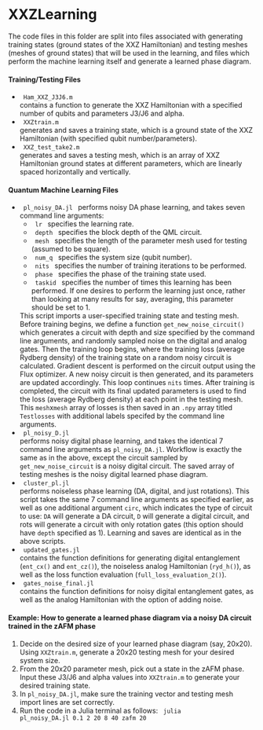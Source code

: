 # XXZLearning

The code files in this folder are split into files associated with generating training states (ground states of the XXZ Hamiltonian) and testing meshes (meshes of ground
states) that will be used in the learning, and files which perform the machine learning itself and generate a learned phase diagram.

#### Training/Testing Files 
<ul>
  <li> <code> Ham_XXZ_J3J6.m </code>  </li> contains a function to generate the XXZ Hamiltonian with a specified number of qubits and parameters J3/J6 and alpha.
  <li> <code> XXZtrain.m  </code> </li> generates and saves a training state, which is a ground state of the XXZ Hamiltonian (with specified qubit number/parameters).
  <li> <code> XXZ_test_take2.m  </code> </li> generates and saves a testing mesh, which is an array of XXZ Hamiltonian ground states at different parameters, which
  are linearly spaced horizontally and vertically.
</ul>

#### Quantum Machine Learning Files
<ul>
  <li> <code> pl_noisy_DA.jl </code> performs noisy DA phase learning, and takes seven command line arguments:
  <ul>
    <li><code> lr </code> specifies the learning rate.</li>
    <li><code> depth </code> specifies the block depth of the QML circuit.</li>
    <li><code> mesh </code> specifies the length of the parameter mesh used for testing (assumed to be square).</li>
    <li><code> num_q </code> specifies the system size (qubit number).</li>
    <li><code> nits </code> specifies the number of training iterations to be performed.</li>
    <li><code> phase </code> specifies the phase of the training state used.</li>
    <li><code> taskid </code> specifies the number of times this learning has been performed. If one desires to perform the learning just once, rather than looking at many results for say, averaging, this parameter should be set to 1.</li>
  </ul>
    This script imports a user-specified training state and testing mesh.  Before training begins, we define a function <code>get_new_noise_circuit()</code> which generates a circuit with depth and size specified by the command line arguments, and randomly sampled noise on the digital and analog gates.  Then the training loop begins, where the training loss (average Rydberg density) of the training state on a random noisy circuit is calculated. Gradient descent is performed on the circuit output using the Flux optimizer.  A new noisy circuit is then generated, and its parameters are updated accordingly. This loop continues <code>nits</code> times.
    After training is completed, the circuit with its final updated parameters is used to find the loss (average Rydberg density) at each point in the testing mesh.  This <code>mesh</code>x<code>mesh</code> array of losses is then saved in an <code>.npy</code> array titled <code>Testlosses</code> with additional labels specifed by the command line arguments.
   </li>
  
  <li> <code> pl_noisy_D.jl  </code> </li> performs noisy digital phase learning, and takes the identical 7 command line arguments as <code>pl_noisy_DA.jl</code>.  Workflow is exactly the same as in the above, except the circuit sampled by <code>get_new_noise_circuit</code> is a noisy digital circuit.  The saved array of testing meshes is the noisy digital learned phase diagram.
  <li> <code> cluster_pl.jl </code> </li> performs noiseless phase learning (DA, digital, and just rotations).  This script takes the same 7 command line arguments as specified earlier, as well as one additional argument <code>circ</code>, which indicates the type of circuit to use: <code>DA</code> will generate a DA circuit, <code>D</code> will generate a digital circuit, and <circ>rots</circ> will generate a circuit with only rotation gates (this option should have <code>depth</code> specified as 1).  Learning and saves are identical as in the above scripts.
  
  <li> <code> updated_gates.jl  </code> </li> contains the function definitions for generating digital entanglement (<code>ent_cx()</code> and <code>ent_cz()</code>), the noiseless analog Hamiltonian (<code>ryd_h()</code>), as well as the loss function evaluation (<code>full_loss_evaluation_2()</code>).
   <li> <code> gates_noise_final.jl  </code> </li> contains the function definitions for noisy digital entanglement gates, as well as the analog Hamiltonian with the option of adding noise.
</ul>

#### Example: How to generate a learned phase diagram via a noisy DA circuit trained in the zAFM phase
1. Decide on the desired size of your learned phase diagram (say, 20x20).  Using <code>XXZtrain.m</code>, generate a 20x20 testing mesh for your desired system size.
2. From the 20x20 parameter mesh, pick out a state in the zAFM phase.  Input these J3/J6 and alpha values into <code>XXZtrain.m</code> to generate your desired training state.
3. In <code>pl_noisy_DA.jl</code>, make sure the training vector and testing mesh import lines are set correctly.
4. Run the code in a Julia terminal as follows: <code> julia pl_noisy_DA.jl 0.1 2 20 8 40 zafm 20 </code>

